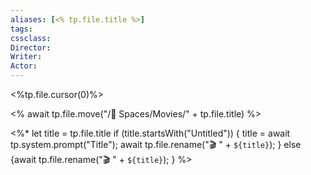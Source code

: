 ```yaml
---
aliases: [<% tp.file.title %>]
tags:
cssclass:
Director:
Writer:
Actor:
---
```


<%tp.file.cursor(0)%>

<% await tp.file.move("/🌿 Spaces/Movies/" + tp.file.title) %>

<%*
  let title = tp.file.title
  if (title.startsWith("Untitled")) {
    title = await tp.system.prompt("Title");
    await tp.file.rename("🎬 " + `${title}`);
  } else {await tp.file.rename("🎬 " + `${title}`);
  }
%>

